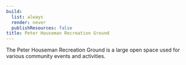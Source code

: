 ```yaml
---
build:
  list: always
  render: never
  publishResources: false
title: Peter Houseman Recreation Ground
---
```


The Peter Houseman Recreation Ground is a large open space used for various community events and activities.
